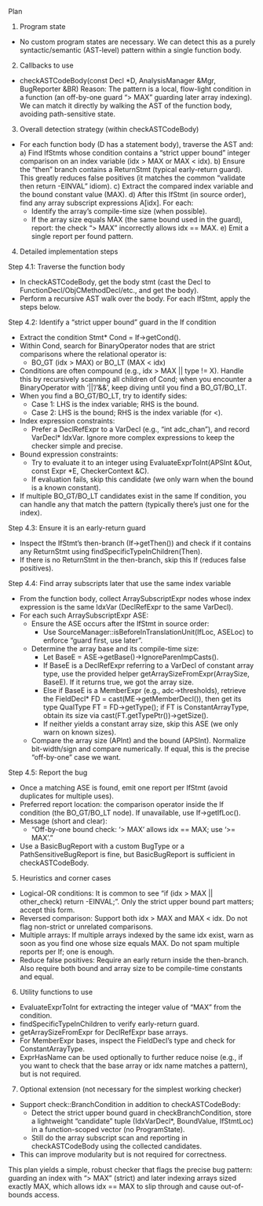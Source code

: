 Plan

1) Program state
- No custom program states are necessary. We can detect this as a purely syntactic/semantic (AST-level) pattern within a single function body.

2) Callbacks to use
- checkASTCodeBody(const Decl *D, AnalysisManager &Mgr, BugReporter &BR)
  Reason: The pattern is a local, flow-light condition in a function (an off-by-one guard “> MAX” guarding later array indexing). We can match it directly by walking the AST of the function body, avoiding path-sensitive state.

3) Overall detection strategy (within checkASTCodeBody)
- For each function body (D has a statement body), traverse the AST and:
  a) Find IfStmts whose condition contains a “strict upper bound” integer comparison on an index variable (idx > MAX or MAX < idx).
  b) Ensure the “then” branch contains a ReturnStmt (typical early-return guard). This greatly reduces false positives (it matches the common “validate then return -EINVAL” idiom).
  c) Extract the compared index variable and the bound constant value (MAX).
  d) After this IfStmt (in source order), find any array subscript expressions A[idx]. For each:
     - Identify the array’s compile-time size (when possible).
     - If the array size equals MAX (the same bound used in the guard), report: the check “> MAX” incorrectly allows idx == MAX.
  e) Emit a single report per found pattern.

4) Detailed implementation steps

Step 4.1: Traverse the function body
- In checkASTCodeBody, get the body stmt (cast the Decl to FunctionDecl/ObjCMethodDecl/etc., and get the body).
- Perform a recursive AST walk over the body. For each IfStmt, apply the steps below.

Step 4.2: Identify a “strict upper bound” guard in the If condition
- Extract the condition Stmt* Cond = If->getCond().
- Within Cond, search for BinaryOperator nodes that are strict comparisons where the relational operator is:
  - BO_GT (idx > MAX) or BO_LT (MAX < idx)
- Conditions are often compound (e.g., idx > MAX || type != X). Handle this by recursively scanning all children of Cond; when you encounter a BinaryOperator with ‘||’/‘&&’, keep diving until you find a BO_GT/BO_LT.
- When you find a BO_GT/BO_LT, try to identify sides:
  - Case 1: LHS is the index variable; RHS is the bound.
  - Case 2: LHS is the bound; RHS is the index variable (for <).
- Index expression constraints:
  - Prefer a DeclRefExpr to a VarDecl (e.g., “int adc_chan”), and record VarDecl* IdxVar. Ignore more complex expressions to keep the checker simple and precise.
- Bound expression constraints:
  - Try to evaluate it to an integer using EvaluateExprToInt(APSInt &Out, const Expr *E, CheckerContext &C).
  - If evaluation fails, skip this candidate (we only warn when the bound is a known constant).
- If multiple BO_GT/BO_LT candidates exist in the same If condition, you can handle any that match the pattern (typically there’s just one for the index).

Step 4.3: Ensure it is an early-return guard
- Inspect the IfStmt’s then-branch (If->getThen()) and check if it contains any ReturnStmt using findSpecificTypeInChildren<ReturnStmt>(Then).
- If there is no ReturnStmt in the then-branch, skip this If (reduces false positives).

Step 4.4: Find array subscripts later that use the same index variable
- From the function body, collect ArraySubscriptExpr nodes whose index expression is the same IdxVar (DeclRefExpr to the same VarDecl).
- For each such ArraySubscriptExpr ASE:
  - Ensure the ASE occurs after the IfStmt in source order:
    - Use SourceManager::isBeforeInTranslationUnit(IfLoc, ASELoc) to enforce “guard first, use later”.
  - Determine the array base and its compile-time size:
    - Let BaseE = ASE->getBase()->IgnoreParenImpCasts().
    - If BaseE is a DeclRefExpr referring to a VarDecl of constant array type, use the provided helper getArraySizeFromExpr(ArraySize, BaseE). If it returns true, we got the array size.
    - Else if BaseE is a MemberExpr (e.g., adc->thresholds), retrieve the FieldDecl* FD = cast<FieldDecl>(ME->getMemberDecl()), then get its type QualType FT = FD->getType(); if FT is ConstantArrayType, obtain its size via cast<ConstantArrayType>(FT.getTypePtr())->getSize().
    - If neither yields a constant array size, skip this ASE (we only warn on known sizes).
  - Compare the array size (APInt) and the bound (APSInt). Normalize bit-width/sign and compare numerically. If equal, this is the precise “off-by-one” case we want.

Step 4.5: Report the bug
- Once a matching ASE is found, emit one report per IfStmt (avoid duplicates for multiple uses).
- Preferred report location: the comparison operator inside the If condition (the BO_GT/BO_LT node). If unavailable, use If->getIfLoc().
- Message (short and clear):
  - “Off-by-one bound check: ‘> MAX’ allows idx == MAX; use ‘>= MAX’.”
- Use a BasicBugReport with a custom BugType or a PathSensitiveBugReport is fine, but BasicBugReport is sufficient in checkASTCodeBody.

5) Heuristics and corner cases
- Logical-OR conditions: It is common to see “if (idx > MAX || other_check) return -EINVAL;”. Only the strict upper bound part matters; accept this form.
- Reversed comparison: Support both idx > MAX and MAX < idx. Do not flag non-strict or unrelated comparisons.
- Multiple arrays: If multiple arrays indexed by the same idx exist, warn as soon as you find one whose size equals MAX. Do not spam multiple reports per If; one is enough.
- Reduce false positives: Require an early return inside the then-branch. Also require both bound and array size to be compile-time constants and equal.

6) Utility functions to use
- EvaluateExprToInt for extracting the integer value of “MAX” from the condition.
- findSpecificTypeInChildren<ReturnStmt> to verify early-return guard.
- getArraySizeFromExpr for DeclRefExpr base arrays.
- For MemberExpr bases, inspect the FieldDecl’s type and check for ConstantArrayType.
- ExprHasName can be used optionally to further reduce noise (e.g., if you want to check that the base array or idx name matches a pattern), but is not required.

7) Optional extension (not necessary for the simplest working checker)
- Support check::BranchCondition in addition to checkASTCodeBody:
  - Detect the strict upper bound guard in checkBranchCondition, store a lightweight “candidate” tuple (IdxVarDecl*, BoundValue, IfStmtLoc) in a function-scoped vector (no ProgramState).
  - Still do the array subscript scan and reporting in checkASTCodeBody using the collected candidates.
- This can improve modularity but is not required for correctness.

This plan yields a simple, robust checker that flags the precise bug pattern: guarding an index with “> MAX” (strict) and later indexing arrays sized exactly MAX, which allows idx == MAX to slip through and cause out-of-bounds access.
